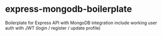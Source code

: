 # express-mongodb-boilerplate
Boilerplate for Express API with MongoDB integration include working user auth with JWT (login / register / update profile)
